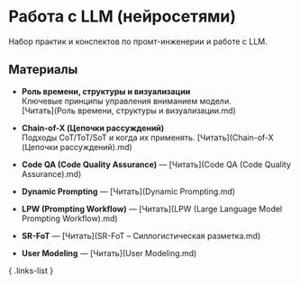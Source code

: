 # Работа с LLM (нейросетями)

Набор практик и конспектов по промт-инженерии и работе с LLM.

## Материалы

- **Роль времени, структуры и визуализации**  
  Ключевые принципы управления вниманием модели.  
  [Читать](Роль времени, структуры и визуализации.md)

- **Chain-of-X (Цепочки рассуждений)**  
  Подходы CoT/ToT/SoT и когда их применять. [Читать](Chain-of-X (Цепочки рассуждений).md)

- **Code QA (Code Quality Assurance)** — [Читать](Code QA (Code Quality Assurance).md)  
- **Dynamic Prompting** — [Читать](Dynamic Prompting.md)  
- **LPW (Prompting Workflow)** — [Читать](LPW (Large Language Model Prompting Workflow).md)  
- **SR-FoT** — [Читать](SR-FoT – Силлогистическая разметка.md)  
- **User Modeling** — [Читать](User Modeling.md)

{ .links-list }